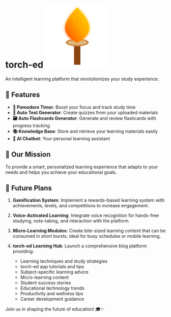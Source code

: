# torch-ed ![Torch Animation](./torch.svg)


An intelligent learning platform that revolutionizes your study experience.

## 🚀 Features

- **🍅 Pomodoro Timer**: Boost your focus and track study time
- **📝 Auto Test Generator**: Create quizzes from your uploaded materials
- **🗃️ Auto Flashcards Generator**: Generate and review flashcards with progress tracking
- **📚 Knowledge Base**: Store and retrieve your learning materials easily
- **🤖 AI Chatbot**: Your personal learning assistant

## 🎯 Our Mission

To provide a smart, personalized learning experience that adapts to your needs and helps you achieve your educational goals.

## 🔮 Future Plans

1. **Gamification System**: Implement a rewards-based learning system with achievements, levels, and competitions to increase engagement.

2. **Voice-Activated Learning**: Integrate voice recognition for hands-free studying, note-taking, and interaction with the platform.

3. **Micro-Learning Modules**: Create bite-sized learning content that can be consumed in short bursts, ideal for busy schedules or mobile learning.

4. **torch-ed Learning Hub**: Launch a comprehensive blog platform providing:
   - Learning techniques and study strategies
   - torch-ed app tutorials and tips
   - Subject-specific learning advice
   - Micro-learning content
   - Student success stories
   - Educational technology trends
   - Productivity and wellness tips
   - Career development guidance




Join us in shaping the future of education! 🎓✨
